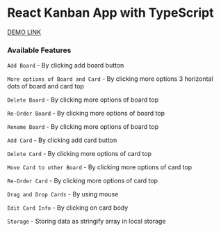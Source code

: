 # React Kanban App with TypeScript

[DEMO LINK](https://ctk12.github.io/kanban)

### Available Features

`Add Board` - By clicking add board button

`More options of Board and Card` - By clicking more options 3 horizontal dots of board and card top

`Delete Board` - By clicking more options of board top

`Re-Order Board` - By clicking more options of board top

`Rename Board` - By clicking more options of board top

`Add Card` - By clicking add card button

`Delete Card` - By clicking more options of card top

`Move Card to other Board` - By clicking more options of card top

`Re-Order Card` - By clicking more options of card top

`Drag and Drop Cards` - By using mouse

`Edit Card Info` - By clicking on card body

`Storage` - Storing data as stringify array in local storage
